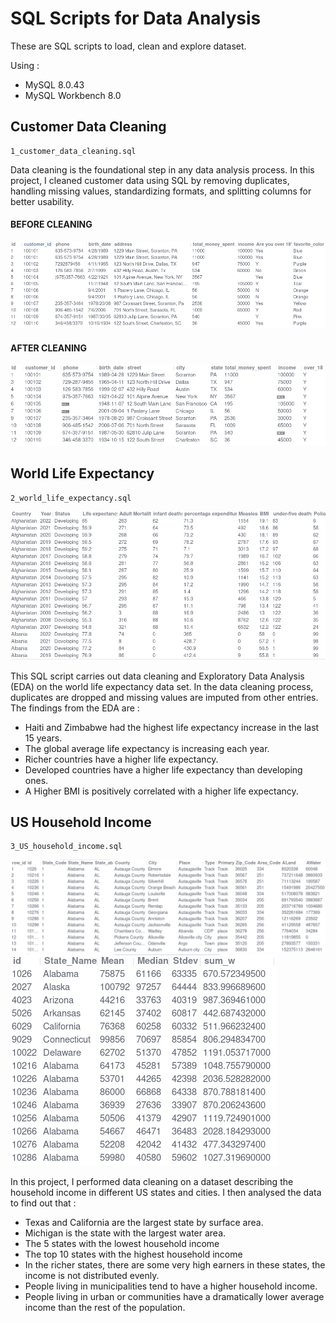# SQL Scripts for Data Analysis

These are SQL scripts to load, clean and explore dataset.

Using : 
- MySQL 8.0.43
- MySQL Workbench 8.0


## Customer Data Cleaning

```
1_customer_data_cleaning.sql
```

Data cleaning is the foundational step in any data analysis process. In this project, I cleaned customer data using SQL by removing duplicates, handling missing values, standardizing formats, and splitting columns for better usability.

#### BEFORE CLEANING
![Alt Text](img/customer_1.png)

#### AFTER CLEANING
![Alt Text](img/customer_2.png)

## World Life Expectancy

```
2_world_life_expectancy.sql
```

![Alt Text](img/world_life_expectancy.png)

This SQL script carries out data cleaning and Exploratory Data Analysis (EDA) on the world life expectancy data set. In the data cleaning process, duplicates are dropped and missing values are imputed from other entries. The findings from the EDA are :
- Haiti and Zimbabwe had the highest life expectancy increase in the last 15 years.
- The global average life expectancy is increasing each year.
- Richer countries have a higher life expectancy.
- Developed countries have a higher life expectancy than developing ones.
- A Higher BMI is positively correlated with a higher life expectancy.

## US Household Income
```
3_US_household_income.sql
```

![Alt Text](img/US_income_1.png)
![Alt Text](img/US_income_2.png)

In this project, I performed data cleaning on a dataset describing the household income in different US states and cities. I then analysed the data to find out that :
- Texas and California are the largest state by surface area.
- Michigan is the state with the largest water area.
- The 5 states with the lowest household income
- The top 10 states with the highest household income
- In the richer states, there are some very high earners in these states, the income is not distributed evenly.
- People living in municipalities tend to have a higher household income. 
- People living in urban or communities have a dramatically lower average income than the rest of the population.


